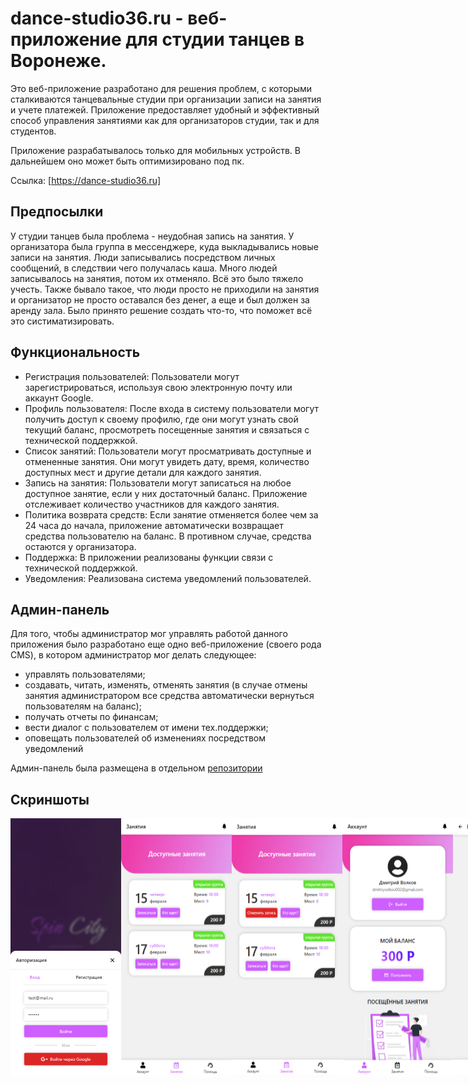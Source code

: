 # dance-studio36.ru - веб-приложение для студии танцев в Воронеже.

Это веб-приложение разработано для решения проблем, с которыми сталкиваются танцевальные студии при организации записи на занятия и учете платежей. Приложение предоставляет удобный и эффективный способ управления занятиями как для организаторов студии, так и для студентов. 

Приложение разрабатывалось только для мобильных устройств. В дальнейшем оно может быть оптимизировано под пк.

Ссылка: [https://dance-studio36.ru]

## Предпосылки
У студии танцев была проблема - неудобная запись на занятия. У организатора была группа в мессенджере, куда выкладывались новые записи на занятия. Люди записывались посредством личных сообщений, в следствии чего получалась каша. Много людей записывалось на занятия, потом их отменяло. Всё это было тяжело учесть. Также бывало такое, что люди просто не приходили на занятия и организатор не просто оставался без денег, а еще и был должен за аренду зала. Было принято решение создать что-то, что поможет всё это систиматизировать.

## Функциональность
- Регистрация пользователей: Пользователи могут зарегистрироваться, используя свою электронную почту или аккаунт Google.
- Профиль пользователя: После входа в систему пользователи могут получить доступ к своему профилю, где они могут узнать свой текущий баланс, просмотреть посещенные занятия и связаться с технической поддержкой.
- Список занятий: Пользователи могут просматривать доступные и отмененные занятия. Они могут увидеть дату, время, количество доступных мест и другие детали для каждого занятия.
- Запись на занятия: Пользователи могут записаться на любое доступное занятие, если у них достаточный баланс. Приложение отслеживает количество участников для каждого занятия.
- Политика возврата средств: Если занятие отменяется более чем за 24 часа до начала, приложение автоматически возвращает средства пользователю на баланс. В противном случае, средства остаются у организатора.
- Поддержка: В приложении реализованы функции связи с технической поддержкой.
- Уведомления: Реализована система уведомлений пользователей.
## Админ-панель
Для того, чтобы администратор мог управлять работой данного приложения было разработано еще одно веб-приложение (своего рода CMS), в котором администратор мог делать следующее:
- управлять пользователями;
- создавать, читать, изменять, отменять занятия (в случае отмены занятия администратором все средства автоматически вернуться пользователям на баланс);
- получать отчеты по финансам;
- вести диалог с пользователем от имени тех.поддержки;
- оповещать пользователей об изменениях посредством уведомлений
  
Админ-панель была размещена в отдельном [репозитории](https://github.com/dmitriyvolkov0/dance-studio-app-admin)

## Скриншоты
<div style="display:flex;">
    <img width="200px" src="/screenshots/1.jpg" alt="Скриншот" caption="Скриншот">
    <img width="200px" src="/screenshots/2.jpg" alt="Скриншот" caption="Скриншот">
    <img width="200px" src="/screenshots/3.jpg" alt="Скриншот" caption="Скриншот">
    <img width="200px" src="/screenshots/4.jpg" alt="Скриншот" caption="Скриншот">
    <img width="200px" src="/screenshots/5.jpg" alt="Скриншот" caption="Скриншот">
    <img width="200px" src="/screenshots/6.jpg" alt="Скриншот" caption="Скриншот">
</div>
